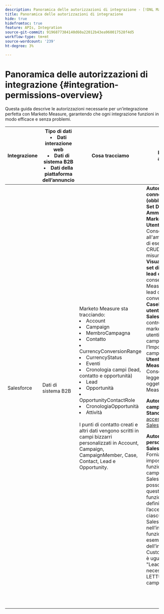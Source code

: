 ```yaml
---
description: Panoramica delle autorizzazioni di integrazione - [!DNL Marketo Measure] - Documentazione del prodotto
title: Panoramica delle autorizzazioni di integrazione
hide: true
hidefromtoc: true
feature: APIs, Integration
source-git-commit: 9196877384140d60a22012b43ea960017528f4d5
workflow-type: tm+mt
source-wordcount: '239'
ht-degree: 3%

---
```


# Panoramica delle autorizzazioni di integrazione {#integration-permissions-overview}

Questa guida descrive le autorizzazioni necessarie per un’integrazione perfetta con Marketo Measure, garantendo che ogni integrazione funzioni in modo efficace e senza problemi.

<table>
<thead>
  <tr>
    <th style="width:10%">Integrazione</th>
    <th style="width:20%">Tipo di dati
    <li>Dati interazione web</li>
    <li>Dati di sistema B2B</li>
    <li>Dati della piattaforma dell’annuncio</li></th>
    <th style="width:30%">Cosa tracciamo</th>
    <th style="width:40%">Requisiti delle autorizzazioni</th>
  </tr>
</thead>
<tbody>
  <tr>
    <td>Salesforce</td>
    <td>Dati di sistema B2B    
</td>
    <td>Marketo Measure sta tracciando:
    <br>
    <li>Account</li>
<li>Campaign</li>
<li>MembroCampagna</li>
<li>Contatto</li>
<li>CurrencyConversionRange</li>
<li>CurrencyStatus</li>
<li>Eventi</li>
<li>Cronologia campi (lead, contatto e opportunità)</li>
<li>Lead</li>
<li>Opportunità</li>
<li>OpportunityContactRole</li>
<li>CronologiaOpportunità</li>
<li>Attività</li>
<br>
I punti di contatto creati e altri dati vengono scritti in campi bizzarri personalizzati in Account, Campaign, CampaignMember, Case, Contact, Lead e Opportunity.</td>
    <td><b>Autorizzazioni utente connesso Salesforce (obbligatorio)</b>
    <br>
    <b>Set Di Autorizzazioni Di Amministratore Marketo Measure Per Utente Dedicato:</b> Consenti all'amministratore SFDC di eseguire operazioni CRUD sul mercato per misurare gli oggetti.
    <br>
    <b>Visualizza e modifica set di autorizzazioni lead convertiti:</b> Questo consente a Marketo Measure di decorare i lead dopo che sono stati convertiti in contatti.
    <br>
    <b>Casella di selezione utente marketing Salesforce:</b> La casella di controllo Utente marketing consente agli utenti di creare campagne e utilizzare l’Importazione guidata campagne.
    <br>
    <b>Utente Marketo Measure Standard:</b> Consente a un utente di leggere record da oggetti Marketo Measure.
    <p>
    <b>Autorizzazioni per i campi Salesforce Standard</b>
    <a href="/help/configuration-and-setup/marketo-measure-and-salesforce/how-marketo-measure-and-salesforce-interact.md">Oggetti e accesso standard Salesforce</a>
    <p>
    <b>Autorizzazioni campo personalizzato Salesforce</b>
    <br>
    Forniamo le impostazioni della funzione per contenere i campi personalizzati di Salesforce che i clienti possono utilizzare. Se queste impostazioni di funzionalità sono definite, è necessario l’accesso in LETTURA a ciascuno dei campi Salesforce salvati nell’impostazione di funzionalità (ad esempio, se il valore dell’impostazione CustomLeadSourceField è uguale a "LeadSource__c", è necessario l’accesso in LETTURA a questo campo).
    </td>
  </tr>
  <tr>
    <td></td>
    <td></td>
    <td></td>
    <td></td>
  </tr>
  <tr>
    <td></td>
    <td></td>
    <td></td>
    <td></td>
  </tr>
  <tr>
    <td></td>
    <td></td>
    <td></td>
    <td></td>
  </tr>
  <tr>
    <td></td>
    <td></td>
    <td></td>
    <td></td>
  </tr>
  <tr>
    <td></td>
    <td></td>
    <td></td>
    <td></td>
  </tr>
  <tr>
    <td></td>
    <td></td>
    <td></td>
    <td></td>
  </tr>
  <tr>
    <td></td>
    <td></td>
    <td></td>
    <td></td>
  </tr>
  <tr>
    <td></td>
    <td></td>
    <td></td>
    <td></td>
  </tr>
  <tr>
    <td></td>
    <td></td>
    <td></td>
    <td></td>
  </tr>
</tbody>
</table>
